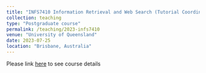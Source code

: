 ```yaml
---
title: "INFS7410 Information Retrieval and Web Search (Tutorial Coordinator)"
collection: teaching
type: "Postgraduate course"
permalink: /teaching/2023-infs7410
venue: "University of Queensland"
date: 2023-07-25
location: "Brisbane, Australia"
---
```


Please link [here](https://course-profiles.uq.edu.au/student_section_loader/section_1/130473) to see course details
